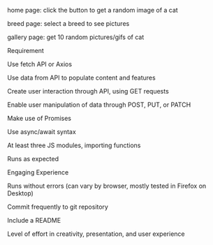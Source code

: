 home page: click the button to get a random image of a cat

breed page: select a breed to see pictures

gallery page: get 10 random pictures/gifs of cat

Requirement

 Use fetch API or Axios

 Use data from API to populate content and features
 
 Create user interaction through API, using GET requests
 
 Enable user manipulation of data through POST, PUT, or PATCH
 
 Make use of Promises
 
 Use async/await syntax
 
 At least three JS modules, importing functions
 
 Runs as expected
 
 Engaging Experience
 
 Runs without errors (can vary by browser, mostly tested in Firefox on Desktop)
 
 Commit frequently to git repository
 
 Include a README
 
 Level of effort in creativity, presentation, and user experience
